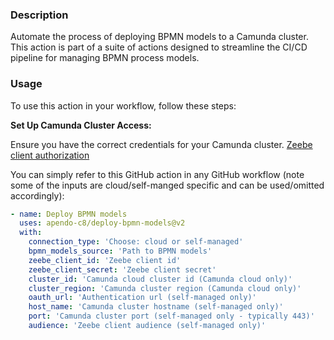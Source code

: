 ### Description

Automate the process of deploying BPMN models to a Camunda cluster. This action is part of a suite of actions designed to streamline the CI/CD pipeline for managing BPMN process models.

### Usage

To use this action in your workflow, follow these steps:

**Set Up Camunda Cluster Access:**

Ensure you have the correct credentials for your Camunda cluster. [Zeebe client authorization](https://docs.camunda.io/docs/self-managed/zeebe-deployment/security/client-authorization/)

You can simply refer to this GitHub action in any GitHub workflow (note some of the inputs are cloud/self-manged specific and can be used/omitted accordingly):

```yaml
- name: Deploy BPMN models
  uses: apendo-c8/deploy-bpmn-models@v2
  with:
    connection_type: 'Choose: cloud or self-managed'
    bpmn_models_source: 'Path to BPMN models'
    zeebe_client_id: 'Zeebe client id'
    zeebe_client_secret: 'Zeebe client secret'
    cluster_id: 'Camunda cloud cluster id (Camunda cloud only)'
    cluster_region: 'Camunda cluster region (Camunda cloud only)'
    oauth_url: 'Authentication url (self-managed only)'
    host_name: 'Camunda cluster hostname (self-managed only)'
    port: 'Camunda cluster port (self-managed only - typically 443)'
    audience: 'Zeebe client audience (self-managed only)'

